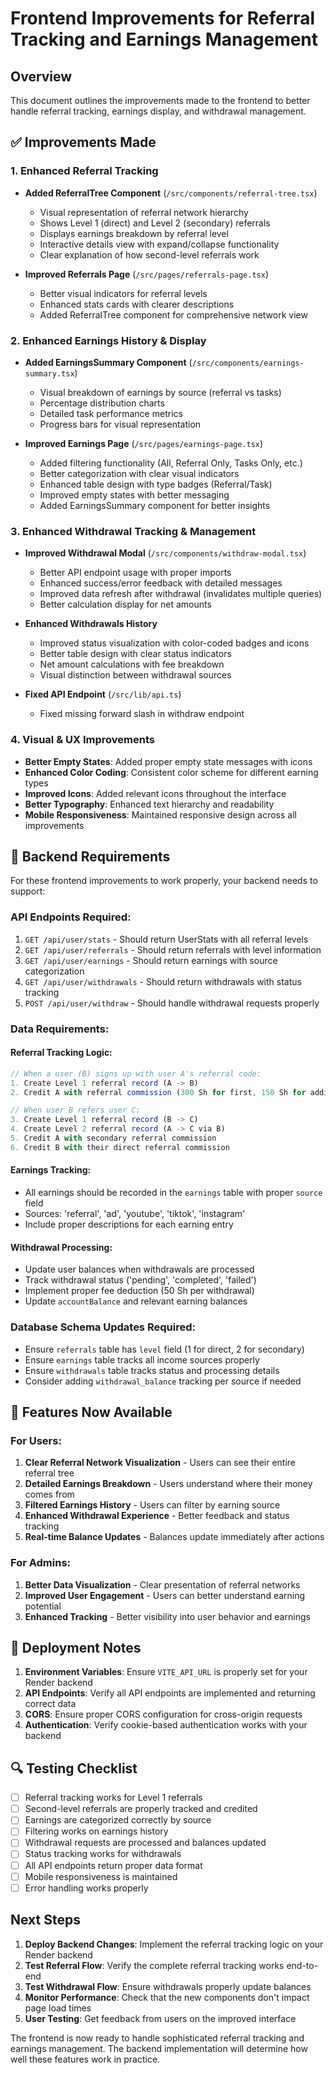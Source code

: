 # Frontend Improvements for Referral Tracking and Earnings Management

## Overview

This document outlines the improvements made to the frontend to better handle referral tracking, earnings display, and withdrawal management.

## ✅ Improvements Made

### 1. Enhanced Referral Tracking

- **Added ReferralTree Component** (`/src/components/referral-tree.tsx`)

  - Visual representation of referral network hierarchy
  - Shows Level 1 (direct) and Level 2 (secondary) referrals
  - Displays earnings breakdown by referral level
  - Interactive details view with expand/collapse functionality
  - Clear explanation of how second-level referrals work

- **Improved Referrals Page** (`/src/pages/referrals-page.tsx`)
  - Better visual indicators for referral levels
  - Enhanced stats cards with clearer descriptions
  - Added ReferralTree component for comprehensive network view

### 2. Enhanced Earnings History & Display

- **Added EarningsSummary Component** (`/src/components/earnings-summary.tsx`)

  - Visual breakdown of earnings by source (referral vs tasks)
  - Percentage distribution charts
  - Detailed task performance metrics
  - Progress bars for visual representation

- **Improved Earnings Page** (`/src/pages/earnings-page.tsx`)
  - Added filtering functionality (All, Referral Only, Tasks Only, etc.)
  - Better categorization with clear visual indicators
  - Enhanced table design with type badges (Referral/Task)
  - Improved empty states with better messaging
  - Added EarningsSummary component for better insights

### 3. Enhanced Withdrawal Tracking & Management

- **Improved Withdrawal Modal** (`/src/components/withdraw-modal.tsx`)

  - Better API endpoint usage with proper imports
  - Enhanced success/error feedback with detailed messages
  - Improved data refresh after withdrawal (invalidates multiple queries)
  - Better calculation display for net amounts

- **Enhanced Withdrawals History**

  - Improved status visualization with color-coded badges and icons
  - Better table design with clear status indicators
  - Net amount calculations with fee breakdown
  - Visual distinction between withdrawal sources

- **Fixed API Endpoint** (`/src/lib/api.ts`)
  - Fixed missing forward slash in withdraw endpoint

### 4. Visual & UX Improvements

- **Better Empty States**: Added proper empty state messages with icons
- **Enhanced Color Coding**: Consistent color scheme for different earning types
- **Improved Icons**: Added relevant icons throughout the interface
- **Better Typography**: Enhanced text hierarchy and readability
- **Mobile Responsiveness**: Maintained responsive design across all improvements

## 🔧 Backend Requirements

For these frontend improvements to work properly, your backend needs to support:

### API Endpoints Required:

1. `GET /api/user/stats` - Should return UserStats with all referral levels
2. `GET /api/user/referrals` - Should return referrals with level information
3. `GET /api/user/earnings` - Should return earnings with source categorization
4. `GET /api/user/withdrawals` - Should return withdrawals with status tracking
5. `POST /api/user/withdraw` - Should handle withdrawal requests properly

### Data Requirements:

#### Referral Tracking Logic:

```javascript
// When a user (B) signs up with user A's referral code:
1. Create Level 1 referral record (A -> B)
2. Credit A with referral commission (300 Sh for first, 150 Sh for additional)

// When user B refers user C:
3. Create Level 1 referral record (B -> C)
4. Create Level 2 referral record (A -> C via B)
5. Credit A with secondary referral commission
6. Credit B with their direct referral commission
```

#### Earnings Tracking:

- All earnings should be recorded in the `earnings` table with proper `source` field
- Sources: 'referral', 'ad', 'youtube', 'tiktok', 'instagram'
- Include proper descriptions for each earning entry

#### Withdrawal Processing:

- Update user balances when withdrawals are processed
- Track withdrawal status ('pending', 'completed', 'failed')
- Implement proper fee deduction (50 Sh per withdrawal)
- Update `accountBalance` and relevant earning balances

### Database Schema Updates Required:

- Ensure `referrals` table has `level` field (1 for direct, 2 for secondary)
- Ensure `earnings` table tracks all income sources properly
- Ensure `withdrawals` table tracks status and processing details
- Consider adding `withdrawal_balance` tracking per source if needed

## 📱 Features Now Available

### For Users:

1. **Clear Referral Network Visualization** - Users can see their entire referral tree
2. **Detailed Earnings Breakdown** - Users understand where their money comes from
3. **Filtered Earnings History** - Users can filter by earning source
4. **Enhanced Withdrawal Experience** - Better feedback and status tracking
5. **Real-time Balance Updates** - Balances update immediately after actions

### For Admins:

1. **Better Data Visualization** - Clear presentation of referral networks
2. **Improved User Engagement** - Users can better understand earning potential
3. **Enhanced Tracking** - Better visibility into user behavior and earnings

## 🚀 Deployment Notes

1. **Environment Variables**: Ensure `VITE_API_URL` is properly set for your Render backend
2. **API Endpoints**: Verify all API endpoints are implemented and returning correct data
3. **CORS**: Ensure proper CORS configuration for cross-origin requests
4. **Authentication**: Verify cookie-based authentication works with your backend

## 🔍 Testing Checklist

- [ ] Referral tracking works for Level 1 referrals
- [ ] Second-level referrals are properly tracked and credited
- [ ] Earnings are categorized correctly by source
- [ ] Filtering works on earnings history
- [ ] Withdrawal requests are processed and balances updated
- [ ] Status tracking works for withdrawals
- [ ] All API endpoints return proper data format
- [ ] Mobile responsiveness is maintained
- [ ] Error handling works properly

## Next Steps

1. **Deploy Backend Changes**: Implement the referral tracking logic on your Render backend
2. **Test Referral Flow**: Verify the complete referral tracking works end-to-end
3. **Test Withdrawal Flow**: Ensure withdrawals properly update balances
4. **Monitor Performance**: Check that the new components don't impact page load times
5. **User Testing**: Get feedback from users on the improved interface

The frontend is now ready to handle sophisticated referral tracking and earnings management. The backend implementation will determine how well these features work in practice.
